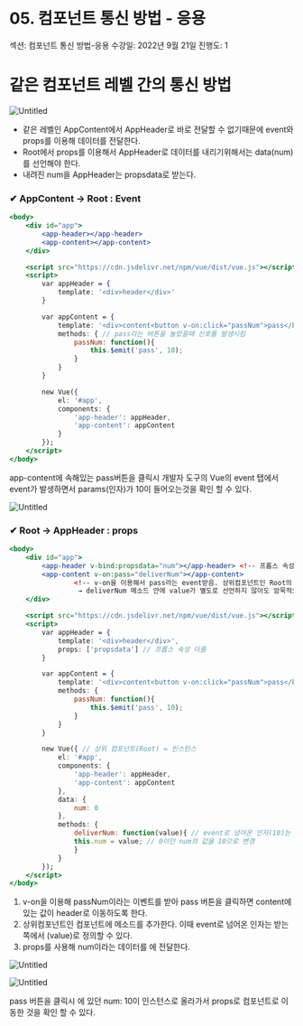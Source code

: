 # 05. 컴포넌트 통신 방법 - 응용

섹션: 컴포넌트 통신 방법-응용
수강일: 2022년 9월 21일
진행도: 1

# 같은 컴포넌트 레벨 간의 통신 방법

![Untitled](05%20%E1%84%8F%E1%85%A5%E1%86%B7%E1%84%91%E1%85%A9%E1%84%82%E1%85%A5%E1%86%AB%E1%84%90%E1%85%B3%20%E1%84%90%E1%85%A9%E1%86%BC%E1%84%89%E1%85%B5%E1%86%AB%20%E1%84%87%E1%85%A1%E1%86%BC%E1%84%87%E1%85%A5%E1%86%B8%20-%20%E1%84%8B%E1%85%B3%E1%86%BC%E1%84%8B%E1%85%AD%E1%86%BC%209d6d656318424d1c9a52b28bee1850c7/Untitled.png)

- 같은 레벨인 AppContent에서  AppHeader로 바로 전달할 수 없기때문에 event와 props를 이용해 데이터를 전달한다.
- Root에서 props를 이용해서 AppHeader로 데이터를 내리기위해서는 data(num)를 선언해야 한다.
- 내려진 num을 AppHeader는 propsdata로 받는다.

### ✔ AppContent → Root : Event

```jsx
<body>
    <div id="app">
        <app-header></app-header>
        <app-content></app-content>
    </div>

    <script src="https://cdn.jsdelivr.net/npm/vue/dist/vue.js"></script> <!-- vue.js 스크립트 -->
    <script>
        var appHeader = {
            template: '<div>header</div>'
        }

        var appContent = {
            template: '<div>content<button v-on:click="passNum">pass</button></div>', // pass라는 버튼을 누르면 content에 있는 값이 header로 이동
            methods: { // pass라는 버튼을 눌렀을때 신호를 발생시킴
                passNum: function(){
                    this.$emit('pass', 10);  
                }
            }
        }

        new Vue({
            el: '#app',
            components: {
                'app-header': appHeader,
                'app-content': appContent
            }
        });
    </script>
</body>
```

app-content에 속해있는 pass버튼을 클릭시 개발자 도구의 Vue의 event 탭에서 event가 발생하면서 params(인자)가 10이 들어오는것을 확인 할 수 있다.

![Untitled](05%20%E1%84%8F%E1%85%A5%E1%86%B7%E1%84%91%E1%85%A9%E1%84%82%E1%85%A5%E1%86%AB%E1%84%90%E1%85%B3%20%E1%84%90%E1%85%A9%E1%86%BC%E1%84%89%E1%85%B5%E1%86%AB%20%E1%84%87%E1%85%A1%E1%86%BC%E1%84%87%E1%85%A5%E1%86%B8%20-%20%E1%84%8B%E1%85%B3%E1%86%BC%E1%84%8B%E1%85%AD%E1%86%BC%209d6d656318424d1c9a52b28bee1850c7/Untitled%201.png)

### ✔ Root → AppHeader : props

```jsx
<body>
    <div id="app">
        <app-header v-bind:propsdata="num"></app-header> <!-- 프롭스 속성 이름 : propsdata | 상위컴포넌트의 데이터 이름 : num -->
        <app-content v-on:pass="deliverNum"></app-content> 
				<!-- v-on을 이용해서 pass라는 event받음. 상위컴포넌트인 Root의 메소드 수행
				 → deliverNum 메소드 안에 value가 별도로 선언하지 않아도 암묵적으로 전달이 된다 -->
    </div>

    <script src="https://cdn.jsdelivr.net/npm/vue/dist/vue.js"></script> <!-- vue.js 스크립트 -->
    <script>
        var appHeader = {
            template: '<div>header</div>',
            props: ['propsdata'] // 프롭스 속성 이름
        }

        var appContent = {
            template: '<div>content<button v-on:click="passNum">pass</button></div>', 
            methods: { 
                passNum: function(){
                    this.$emit('pass', 10); 
                }
            }
        }

        new Vue({ // 상위 컴포넌트(Root) = 인스턴스
            el: '#app',
            components: {
                'app-header': appHeader,
                'app-content': appContent
            },
            data: {
                num: 0
            },
            methods: {
                deliverNum: function(value){ // event로 넘어온 인자(10)는 받는쪽에서 (value)로 정의할 수 있다.
                this.num = value; // 0이던 num의 값을 10으로 변경
                }
            }
        });
    </script>
</body>
```

1. v-on을 이용해 passNum이라는 이벤트를 받아 pass 버튼을 클릭하면 content에 있는 값이 header로 이동하도록 한다.
2. 상위컴포넌트인 <Root> 컴포넌트에 메소드를 추가한다. 이때 event로 넘어온 인자는 받는쪽에서 (value)로 정의할 수 있다.
3. props를 사용해 num이라는 데이터를 <AppHeader>에 전달한다.

![Untitled](05%20%E1%84%8F%E1%85%A5%E1%86%B7%E1%84%91%E1%85%A9%E1%84%82%E1%85%A5%E1%86%AB%E1%84%90%E1%85%B3%20%E1%84%90%E1%85%A9%E1%86%BC%E1%84%89%E1%85%B5%E1%86%AB%20%E1%84%87%E1%85%A1%E1%86%BC%E1%84%87%E1%85%A5%E1%86%B8%20-%20%E1%84%8B%E1%85%B3%E1%86%BC%E1%84%8B%E1%85%AD%E1%86%BC%209d6d656318424d1c9a52b28bee1850c7/Untitled%202.png)

![Untitled](05%20%E1%84%8F%E1%85%A5%E1%86%B7%E1%84%91%E1%85%A9%E1%84%82%E1%85%A5%E1%86%AB%E1%84%90%E1%85%B3%20%E1%84%90%E1%85%A9%E1%86%BC%E1%84%89%E1%85%B5%E1%86%AB%20%E1%84%87%E1%85%A1%E1%86%BC%E1%84%87%E1%85%A5%E1%86%B8%20-%20%E1%84%8B%E1%85%B3%E1%86%BC%E1%84%8B%E1%85%AD%E1%86%BC%209d6d656318424d1c9a52b28bee1850c7/Untitled%203.png)

pass 버튼을 클릭시 <appContent>에 있던 num: 10이 <Root>인스턴스로 올라가서 props로 <appHeader> 컴포넌트로 이동한 것을 확인 할 수 있다.
